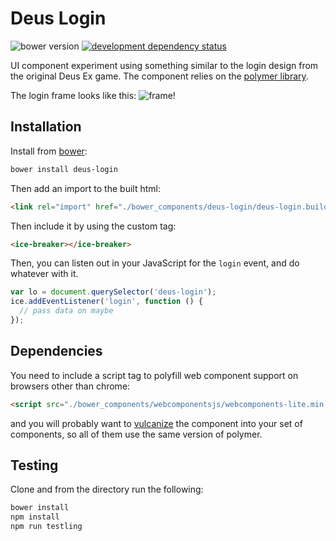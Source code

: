 # Deus Login
![bower version](https://badge.fury.io/bo/deus-login.svg)
[![development dependency status](https://david-dm.org/clux/deus-login/dev-status.svg)](https://david-dm.org/clux/deus-login)

UI component experiment using something similar to the login design from the original Deus Ex game. The component relies on the [polymer library](http://www.polymer-project.org/).

The login frame looks like this:
![frame!](https://github.com/clux/deus-login/raw/master/deus.png)

## Installation
Install from [bower](https://www.npmjs.com/package/bower):

```sh
bower install deus-login
```

Then add an import to the built html:

```html
<link rel="import" href="./bower_components/deus-login/deus-login.build.html">
```

Then include it by using the custom tag:

```html
<ice-breaker></ice-breaker>
```

Then, you can listen out in your JavaScript for the `login` event, and do whatever with it.

```js
var lo = document.querySelector('deus-login');
ice.addEventListener('login', function () {
  // pass data on maybe
});
```

## Dependencies
You need to include a script tag to polyfill web component support on browsers other than chrome:

```html
<script src="./bower_components/webcomponentsjs/webcomponents-lite.min.js"></script>
```

and you will probably want to [vulcanize](https://www.npmjs.com/package/vulcanize) the component into your set of components, so all of them use the same version of polymer.

## Testing
Clone and from the directory run the following:

```sh
bower install
npm install
npm run testling
```
